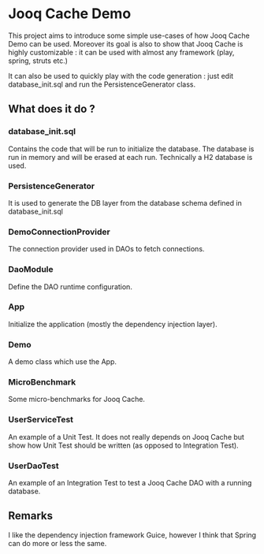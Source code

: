 # Jooq Cache Demo

This project aims to introduce some simple use-cases of how Jooq Cache Demo can be used.
Moreover its goal is also to show that Jooq Cache is highly customizable : it can be used with almost any framework (play, spring, struts etc.) 

It can also be used to quickly play with the code generation : just edit database_init.sql and run the PersistenceGenerator class.

## What does it do ?

### database_init.sql

Contains the code that will be run to initialize the database.
The database is run in memory and will be erased at each run.
Technically a H2 database is used.

### PersistenceGenerator

It is used to generate the DB layer from the database schema defined in database_init.sql

### DemoConnectionProvider

The connection provider used in DAOs to fetch connections.

### DaoModule

Define the DAO runtime configuration.

### App

Initialize the application (mostly the dependency injection layer).

### Demo

A demo class which use the App.

### MicroBenchmark

Some micro-benchmarks for Jooq Cache.

### UserServiceTest 

An example of a Unit Test.
It does not really depends on Jooq Cache but show how Unit Test should be written (as opposed to Integration Test).

### UserDaoTest

An example of an Integration Test to test a Jooq Cache DAO with a running database.

## Remarks

I like the dependency injection framework Guice, however I think that Spring can do more or less the same.
